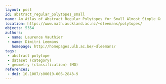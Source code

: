 ```yaml
---
layout: post
id: abstract_regular_polytopes_small
name: An Atlas of Abstract Regular Polytopes for Small Almost Simple Groups
location: https://www.math.auckland.ac.nz/~dleemans/polytopes/
objects: 5354
authors:
 - name: Laurence Vauthier
 - name: Dimitri Leemans
   homepage: http://homepages.ulb.ac.be/~dleemans/
tags:
 - abstract polytope
 - dataset (category)
 - geometry (classification) (MO)
references:
 - doi: 10.1007/s00010-006-2843-9
---
```


